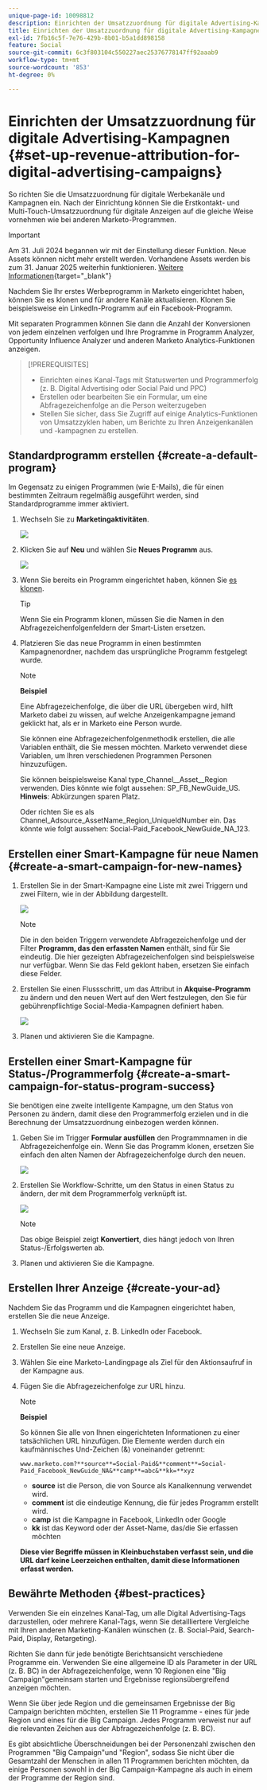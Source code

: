```yaml
---
unique-page-id: 10098812
description: Einrichten der Umsatzzuordnung für digitale Advertising-Kampagnen - Marketo Docs - Produktdokumentation
title: Einrichten der Umsatzzuordnung für digitale Advertising-Kampagnen
exl-id: 7fb16c5f-7e76-429b-8b01-b5a1dd898158
feature: Social
source-git-commit: 6c3f803104c550227aec25376778147ff92aaab9
workflow-type: tm+mt
source-wordcount: '853'
ht-degree: 0%

---
```


# Einrichten der Umsatzzuordnung für digitale Advertising-Kampagnen {#set-up-revenue-attribution-for-digital-advertising-campaigns}

So richten Sie die Umsatzzuordnung für digitale Werbekanäle und Kampagnen ein. Nach der Einrichtung können Sie die Erstkontakt- und Multi-Touch-Umsatzzuordnung für digitale Anzeigen auf die gleiche Weise vornehmen wie bei anderen Marketo-Programmen.

>[!IMPORTANT]
>
>Am 31. Juli 2024 begannen wir mit der Einstellung dieser Funktion. Neue Assets können nicht mehr erstellt werden. Vorhandene Assets werden bis zum 31. Januar 2025 weiterhin funktionieren. [Weitere Informationen](https://nation.marketo.com/t5/employee-blogs/marketo-engage-social-features-deprecation/ba-p/351977){target="_blank"}

Nachdem Sie Ihr erstes Werbeprogramm in Marketo eingerichtet haben, können Sie es klonen und für andere Kanäle aktualisieren. Klonen Sie beispielsweise ein LinkedIn-Programm auf ein Facebook-Programm.

Mit separaten Programmen können Sie dann die Anzahl der Konversionen von jedem einzelnen verfolgen und Ihre Programme in Programm Analyzer, Opportunity Influence Analyzer und anderen Marketo Analytics-Funktionen anzeigen.

>[!PREREQUISITES]
>
>* Einrichten eines Kanal-Tags mit Statuswerten und Programmerfolg (z. B. Digital Advertising oder Social Paid und PPC)
>* Erstellen oder bearbeiten Sie ein Formular, um eine Abfragezeichenfolge an die Person weiterzugeben
>* Stellen Sie sicher, dass Sie Zugriff auf einige Analytics-Funktionen von Umsatzzyklen haben, um Berichte zu Ihren Anzeigenkanälen und -kampagnen zu erstellen.

## Standardprogramm erstellen {#create-a-default-program}

Im Gegensatz zu einigen Programmen (wie E-Mails), die für einen bestimmten Zeitraum regelmäßig ausgeführt werden, sind Standardprogramme immer aktiviert.

1. Wechseln Sie zu **Marketingaktivitäten**.

   ![](assets/login-marketing-activities-5.png)

1. Klicken Sie auf **Neu** und wählen Sie **Neues Programm** aus.

   ![](assets/image2016-3-14-15-52-0.png)

1. Wenn Sie bereits ein Programm eingerichtet haben, können Sie [es klonen](/help/marketo/product-docs/core-marketo-concepts/programs/working-with-programs/clone-a-program.md).

   >[!TIP]
   >
   >Wenn Sie ein Programm klonen, müssen Sie die Namen in den Abfragezeichenfolgenfeldern der Smart-Listen ersetzen.

1. Platzieren Sie das neue Programm in einen bestimmten Kampagnenordner, nachdem das ursprüngliche Programm festgelegt wurde.

   >[!NOTE]
   >
   >**Beispiel**
   >
   >Eine Abfragezeichenfolge, die über die URL übergeben wird, hilft Marketo dabei zu wissen, auf welche Anzeigenkampagne jemand geklickt hat, als er in Marketo eine Person wurde.
   >
   >Sie können eine Abfragezeichenfolgenmethodik erstellen, die alle Variablen enthält, die Sie messen möchten. Marketo verwendet diese Variablen, um Ihren verschiedenen Programmen Personen hinzuzufügen.
   >
   >Sie können beispielsweise Kanal type_Channel__Asset__Region verwenden. Dies könnte wie folgt aussehen: SP_FB_NewGuide_US. **Hinweis**: Abkürzungen sparen Platz.
   >
   >Oder richten Sie es als Channel_Adsource_AssetName_Region_UniqueIdNumber ein. Das könnte wie folgt aussehen: Social-Paid_Facebook_NewGuide_NA_123.

## Erstellen einer Smart-Kampagne für neue Namen {#create-a-smart-campaign-for-new-names}

1. Erstellen Sie in der Smart-Kampagne eine Liste mit zwei Triggern und zwei Filtern, wie in der Abbildung dargestellt.

   ![](assets/image2016-3-23-13-3a59-3a24.png)

   >[!NOTE]
   >
   >Die in den beiden Triggern verwendete Abfragezeichenfolge und der Filter **Programm, das den erfassten Namen** enthält, sind für Sie eindeutig. Die hier gezeigten Abfragezeichenfolgen sind beispielsweise nur verfügbar. Wenn Sie das Feld geklont haben, ersetzen Sie einfach diese Felder.

1. Erstellen Sie einen Flussschritt, um das Attribut in **Akquise-Programm** zu ändern und den neuen Wert auf den Wert festzulegen, den Sie für gebührenpflichtige Social-Media-Kampagnen definiert haben.

   ![](assets/image2016-3-14-14-3a58-3a6.png)

1. Planen und aktivieren Sie die Kampagne.

## Erstellen einer Smart-Kampagne für Status-/Programmerfolg {#create-a-smart-campaign-for-status-program-success}

Sie benötigen eine zweite intelligente Kampagne, um den Status von Personen zu ändern, damit diese den Programmerfolg erzielen und in die Berechnung der Umsatzzuordnung einbezogen werden können.

1. Geben Sie im Trigger **Formular ausfüllen** den Programmnamen in die Abfragezeichenfolge ein. Wenn Sie das Programm klonen, ersetzen Sie einfach den alten Namen der Abfragezeichenfolge durch den neuen.

   ![](assets/image2016-3-23-14-3a7-3a20.png)

1. Erstellen Sie Workflow-Schritte, um den Status in einen Status zu ändern, der mit dem Programmerfolg verknüpft ist.

   ![](assets/image2016-3-14-15-3a9-3a29.png)

   >[!NOTE]
   >
   >Das obige Beispiel zeigt **Konvertiert**, dies hängt jedoch von Ihren Status-/Erfolgswerten ab.

1. Planen und aktivieren Sie die Kampagne.

## Erstellen Ihrer Anzeige {#create-your-ad}

Nachdem Sie das Programm und die Kampagnen eingerichtet haben, erstellen Sie die neue Anzeige.

1. Wechseln Sie zum Kanal, z. B. LinkedIn oder Facebook.
1. Erstellen Sie eine neue Anzeige.
1. Wählen Sie eine Marketo-Landingpage als Ziel für den Aktionsaufruf in der Kampagne aus.
1. Fügen Sie die Abfragezeichenfolge zur URL hinzu.

   >[!NOTE]
   >
   >**Beispiel**
   >
   >So können Sie alle von Ihnen eingerichteten Informationen zu einer tatsächlichen URL hinzufügen. Die Elemente werden durch ein kaufmännisches Und-Zeichen (&amp;) voneinander getrennt:
   >
   >`www.marketo.com?**source**=Social-Paid&**comment**=Social-Paid_Facebook_NewGuide_NA&**camp**=abc&**kk=**xyz`
   >
   >* **source** ist die Person, die von Source als Kanalkennung verwendet wird.
   >* **comment** ist die eindeutige Kennung, die für jedes Programm erstellt wird.
   >* **camp** ist die Kampagne in Facebook, LinkedIn oder Google
   >* **kk** ist das Keyword oder der Asset-Name, das/die Sie erfassen möchten
   >
   >**Diese vier Begriffe müssen in Kleinbuchstaben verfasst sein, und die URL darf keine Leerzeichen enthalten, damit diese Informationen erfasst werden.**

## Bewährte Methoden {#best-practices}

Verwenden Sie ein einzelnes Kanal-Tag, um alle Digital Advertising-Tags darzustellen, oder mehrere Kanal-Tags, wenn Sie detailliertere Vergleiche mit Ihren anderen Marketing-Kanälen wünschen (z. B. Social-Paid, Search-Paid, Display, Retargeting).

Richten Sie dann für jede benötigte Berichtsansicht verschiedene Programme ein. Verwenden Sie eine allgemeine ID als Parameter in der URL (z. B. BC) in der Abfragezeichenfolge, wenn 10 Regionen eine &quot;Big Campaign&quot;gemeinsam starten und Ergebnisse regionsübergreifend anzeigen möchten.

Wenn Sie über jede Region und die gemeinsamen Ergebnisse der Big Campaign berichten möchten, erstellen Sie 11 Programme - eines für jede Region und eines für die Big Campaign. Jedes Programm verweist nur auf die relevanten Zeichen aus der Abfragezeichenfolge (z. B. BC).

Es gibt absichtliche Überschneidungen bei der Personenzahl zwischen den Programmen &quot;Big Campaign&quot;und &quot;Region&quot;, sodass Sie nicht über die Gesamtzahl der Menschen in allen 11 Programmen berichten möchten, da einige Personen sowohl in der Big Campaign-Kampagne als auch in einem der Programme der Region sind.
